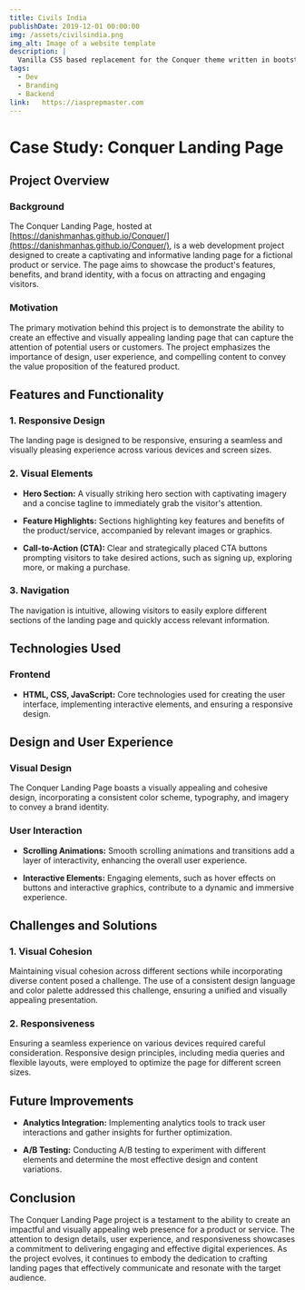 ```yaml
---
title: Civils India
publishDate: 2019-12-01 00:00:00
img: /assets/civilsindia.png
img_alt: Image of a website template
description: |
  Vanilla CSS based replacement for the Conquer theme written in bootstrap
tags:
  - Dev
  - Branding
  - Backend
link:   https://iasprepmaster.com
---
```



# Case Study: Conquer Landing Page

## Project Overview

### Background

The Conquer Landing Page, hosted at [https://danishmanhas.github.io/Conquer/](https://danishmanhas.github.io/Conquer/), is a web development project designed to create a captivating and informative landing page for a fictional product or service. The page aims to showcase the product's features, benefits, and brand identity, with a focus on attracting and engaging visitors.

### Motivation

The primary motivation behind this project is to demonstrate the ability to create an effective and visually appealing landing page that can capture the attention of potential users or customers. The project emphasizes the importance of design, user experience, and compelling content to convey the value proposition of the featured product.

## Features and Functionality

### 1. Responsive Design

The landing page is designed to be responsive, ensuring a seamless and visually pleasing experience across various devices and screen sizes.

### 2. Visual Elements

- **Hero Section:** A visually striking hero section with captivating imagery and a concise tagline to immediately grab the visitor's attention.

- **Feature Highlights:** Sections highlighting key features and benefits of the product/service, accompanied by relevant images or graphics.

- **Call-to-Action (CTA):** Clear and strategically placed CTA buttons prompting visitors to take desired actions, such as signing up, exploring more, or making a purchase.

### 3. Navigation

The navigation is intuitive, allowing visitors to easily explore different sections of the landing page and quickly access relevant information.

## Technologies Used

### Frontend

- **HTML, CSS, JavaScript:** Core technologies used for creating the user interface, implementing interactive elements, and ensuring a responsive design.

## Design and User Experience

### Visual Design

The Conquer Landing Page boasts a visually appealing and cohesive design, incorporating a consistent color scheme, typography, and imagery to convey a brand identity.

### User Interaction

- **Scrolling Animations:** Smooth scrolling animations and transitions add a layer of interactivity, enhancing the overall user experience.

- **Interactive Elements:** Engaging elements, such as hover effects on buttons and interactive graphics, contribute to a dynamic and immersive experience.

## Challenges and Solutions

### 1. Visual Cohesion

Maintaining visual cohesion across different sections while incorporating diverse content posed a challenge. The use of a consistent design language and color palette addressed this challenge, ensuring a unified and visually appealing presentation.

### 2. Responsiveness

Ensuring a seamless experience on various devices required careful consideration. Responsive design principles, including media queries and flexible layouts, were employed to optimize the page for different screen sizes.

## Future Improvements

- **Analytics Integration:** Implementing analytics tools to track user interactions and gather insights for further optimization.

- **A/B Testing:** Conducting A/B testing to experiment with different elements and determine the most effective design and content variations.

## Conclusion

The Conquer Landing Page project is a testament to the ability to create an impactful and visually appealing web presence for a product or service. The attention to design details, user experience, and responsiveness showcases a commitment to delivering engaging and effective digital experiences. As the project evolves, it continues to embody the dedication to crafting landing pages that effectively communicate and resonate with the target audience.